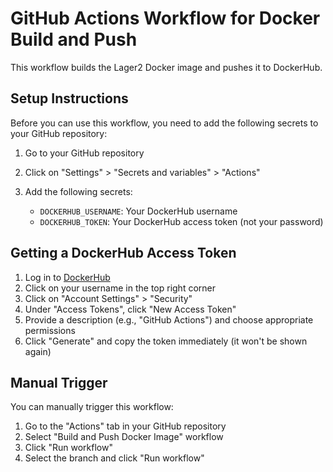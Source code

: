 # GitHub Actions Workflow for Docker Build and Push

This workflow builds the Lager2 Docker image and pushes it to DockerHub.

## Setup Instructions

Before you can use this workflow, you need to add the following secrets to your GitHub repository:

1. Go to your GitHub repository
2. Click on "Settings" > "Secrets and variables" > "Actions"
3. Add the following secrets:

   - `DOCKERHUB_USERNAME`: Your DockerHub username
   - `DOCKERHUB_TOKEN`: Your DockerHub access token (not your password)

## Getting a DockerHub Access Token

1. Log in to [DockerHub](https://hub.docker.com/)
2. Click on your username in the top right corner
3. Click on "Account Settings" > "Security"
4. Under "Access Tokens", click "New Access Token"
5. Provide a description (e.g., "GitHub Actions") and choose appropriate permissions
6. Click "Generate" and copy the token immediately (it won't be shown again)

## Manual Trigger

You can manually trigger this workflow:
1. Go to the "Actions" tab in your GitHub repository
2. Select "Build and Push Docker Image" workflow
3. Click "Run workflow"
4. Select the branch and click "Run workflow"
